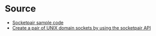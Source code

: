 # Source

- [Socketpair sample code](http://osr507doc.sco.com/en/netguide/dusockD.socketpairs_codetext.html)
- [Create a pair of UNIX domain sockets by using the socketpair API](https://www.ibm.com/docs/en/ztpf/1.1.0.15?topic=uds-create-pair-unix-domain-sockets-by-using-socketpair-api)
